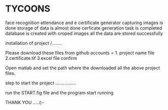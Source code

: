 # TYCOONS
face recognition attendance and e certificate generator
capturing images is done
storage of  data is almost done
cerficate generation task is completed 
database is created with croped images
all the data are stored successfully 


installation of project /........

Please download these files from github accounts = 1. project name file 2.certificate.tif 3.excel file confirm 

Open matlab and  set the path where the downloaded all the above  project files.

step to start the project ................

run the START.fig file  and the program start running 

THANK YOU .....(:-

